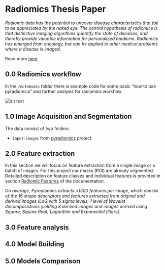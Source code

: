 # Radiomics Thesis Paper
*Radiomic data has the potential to uncover disease characteristics that fail to be appreciated by the naked eye. The central hypothesis of radiomics is that distinctive imaging algorithms quantify the state of diseases, and thereby provide valuable information for personalized medicine. Radiomics has emerged from oncology, but can be applied to other medical problems where a disease is imaged.* 

Read more [here](https://www.radiomics.io/). 

## 0.0 Radiomics workflow
In the `/notebooks` folder there is example code for some basic "how to use pyradiomics" and further analysis for radiomics workflow.

![alt text](https://healthcare-in-europe.com/media/story_section_image/3188/image-01-picture-radiomics-workflow.jpg)

## 1.0 Image Acquisition and Segmentation
  The data consist of two folders:
  - `input-images` from [pyradiomics](https://github.com/Radiomics/pyradiomics/tree/master/data) project.
  
## 2.0 Feature extraction 
  In this section we will focus on feature extraction from a single image or a batch of images. For this project our masks (ROI) are already segmented. Detailed description on feature classes and individual features is provided in section [Radiomic Features](https://pyradiomics.readthedocs.io/en/latest/features.html#radiomics-features-label) of the documentation.
  
  *On average, Pyradiomics extracts ≈1500 features per image, which consist of the 16 shape descriptors and features extracted from original and derived images (LoG with 5 sigma levels, 1 level of Wavelet decomposistions yielding 8 derived images and images derived using Square, Square Root, Logarithm and Exponential filters).*

## 3.0 Feature analysis

## 4.0 Model Building

## 5.0 Models Comparison
